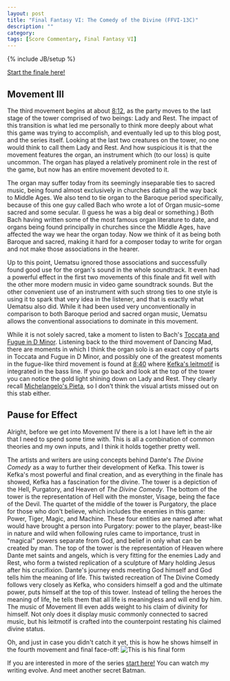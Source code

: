 ```yaml
---
layout: post
title: "Final Fantasy VI: The Comedy of the Divine (FFVI-13C)"
description: ""
category: 
tags: [Score Commentary, Final Fantasy VI]
---
```

{% include JB/setup %}

[Start the finale here!](http://zachberglund.com/2014/07/06/ffvi-thirteen/)

## Movement III

The third movement begins at about [8:12](http://youtu.be/JbXVNKtmWnc?t=8m12s), as the party moves to the last stage of the tower comprised of two beings: Lady and Rest. The impact of this transition is what led me personally to think more deeply about what this game was trying to accomplish, and eventually led up to this blog post, and the series itself. Looking at the last two creatures on the tower, no one would think to call them Lady and Rest. And how suspicious it is that the movement features the organ, an instrument which (to our loss) is quite uncommon. The organ has played a relatively prominent role in the rest of the game, but now has an entire movement devoted to it.

The organ may suffer today from its seemingly inseparable ties to sacred music, being found almost exclusively in churches dating all the way back to Middle Ages. We also tend to tie organ to the Baroque period specifically, because of this one guy called Bach who wrote a lot of Organ music–some sacred and some secular. (I guess he was a big deal or something.) Both Bach having written some of the most famous organ literature to date, and organs being found principally in churches since the Middle Ages, have affected the way we hear the organ today. Now we think of it as being both Baroque and sacred, making it hard for a composer today to write for organ and not make those associations in the hearer.

Up to this point, Uematsu ignored those associations and successfully found good use for the organ's sound in the whole soundtrack. It even had a powerful effect in the first two movements of this finale and fit well with the other more modern music in video game soundtrack sounds. But the other convenient use of an instrument with such strong ties to one style is using it to spark that very idea in the listener, and that is exactly what Uematsu also did. While it had been used very unconventionally in comparison to both Baroque period and sacred organ music, Uematsu allows the conventional associations to dominate in this movement.

While it is not solely sacred, take a moment to listen to Bach's [Toccata and Fugue in D Minor](https://www.youtube.com/watch?v=ho9rZjlsyYY). Listening back to the third movement of Dancing Mad, there are moments in which I think the organ solo is an exact copy of parts in Toccata and Fugue in D Minor, and possibly one of the greatest moments in the fugue-like third movement is found at [8:40](http://youtu.be/JbXVNKtmWnc?t=8m40s) where [Kefka's leitmotif](https://www.youtube.com/watch?v=PqtOWpNAs48) is integrated in the bass line. If you go back and look at the top of the tower you can notice the gold light shining down on Lady and Rest. They clearly recall [Michelangelo's Pieta](http://upload.wikimedia.org/wikipedia/commons/6/6c/Michelangelo's_Pieta_5450_cut_out_black.jpg), so I don't think the visual artists missed out on this stab either.

## Pause for Effect

Alright, before we get into Movement IV there is a lot I have left in the air that I need to spend some time with. This is all a combination of common theories and my own inputs, and I think it holds together pretty well.

The artists and writers are using concepts behind Dante's _The Divine Comedy_ as a way to further their development of Kefka. This tower is Kefka's most powerful and final creation, and as everything in the finale has showed, Kefka has a fascination for the divine. The tower is a depiction of the Hell, Purgatory, and Heaven of _The Divine Comedy_. The bottom of the tower is the representation of Hell with the monster, Visage, being the face of the Devil. The quartet of the middle of the tower is Purgatory, the place for those who don't believe, which includes the enemies in this game: Power, Tiger, Magic, and Machine. These four entities are named after what would have brought a person into Purgatory: power to the player, beast-like in nature and wild when following rules came to importance, trust in "magical" powers separate from God, and belief in only what can be created by man. The top of the tower is the representation of Heaven where Dante met saints and angels, which is very fitting for the enemies Lady and Rest, who form a twisted replication of a sculpture of Mary holding Jesus after his crucifixion. Dante's journey ends meeting God himself and God tells him the meaning of life. This twisted recreation of The Divine Comedy follows very closely as Kefka, who considers himself a god and the ultimate power, puts himself at the top of this tower. Instead of telling the heroes the meaning of life, he tells them that all life is meaningless and will end by him. The music of Movement III even adds weight to his claim of divinity for himself. Not only does it display music commonly connected to sacred music, but his leitmotif is crafted into the counterpoint restating his claimed divine status.

Oh, and just in case you didn't catch it yet, this is how he shows himself in the fourth movement and final face-off:
![This is his final form](https://encrypted-tbn3.gstatic.com/images?q=tbn:ANd9GcQQ2oVmIlhdwXoIutlJfsgS66HW8Ew63YQ_ExZKwlV681eXjjv1)

If you are interested in more of the series [start here!](http://zachberglund.com/2013/06/23/ffvi-one/) You can watch my writing evolve. And meet another secret Batman.
